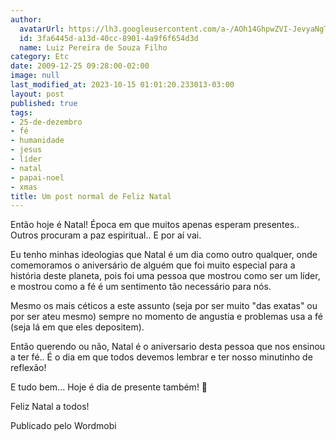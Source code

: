 ```yaml
---
author:
  avatarUrl: https://lh3.googleusercontent.com/a-/AOh14GhpwZVI-JevyaNgTdlrOT6YN20cI6V9Kxtq38Ij8AQ=s100
  id: 3fa6445d-a13d-40cc-8901-4a9f6f654d3d
  name: Luiz Pereira de Souza Filho
category: Etc
date: 2009-12-25 09:28:00-02:00
image: null
last_modified_at: 2023-10-15 01:01:20.233013-03:00
layout: post
published: true
tags:
- 25-de-dezembro
- fé
- humanidade
- jesus
- líder
- natal
- papai-noel
- xmas
title: Um post normal de Feliz Natal
---
```


Então hoje é Natal! Época em que muitos apenas esperam presentes.. Outros procuram a paz espiritual.. E por aí vai.

Eu tenho minhas ideologias que Natal é um dia como outro qualquer, onde comemoramos o aniversário de alguém que foi muito especial para a história deste planeta, pois foi uma pessoa que mostrou como ser um líder, e mostrou como a fé é um sentimento tão necessário para nós.

Mesmo os mais céticos a este assunto (seja por ser muito "das exatas" ou por ser ateu mesmo) sempre no momento de angustia e problemas usa a fé (seja lá em que eles depositem).

Então querendo ou não, Natal é o aniversario desta pessoa que nos ensinou a ter fé.. É o dia em que todos devemos lembrar e ter nosso minutinho de reflexão!

E tudo bem... Hoje é dia de presente também! 🙂

Feliz Natal a todos!

Publicado pelo Wordmobi
